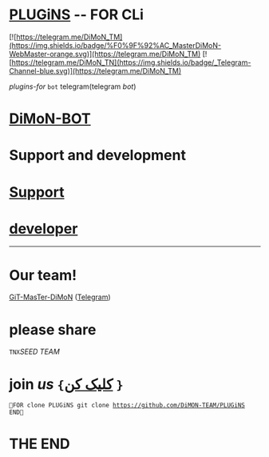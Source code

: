 # [PLUGiNS](https://telegram.me/DiMoN_TM) -- FOR CLi

[![https://telegram.me/DiMoN_TM](https://img.shields.io/badge/%F0%9F%92%AC_MasterDiMoN-WebMaster-orange.svg)](https://telegram.me/DiMoN_TM) 
[![https://telegram.me/DiMoN_TN](https://img.shields.io/badge/_Telegram-Channel-blue.svg)](https://telegram.me/DiMoN_TM) 

*plugins*-_for_ `bot` <html>telegram</html>(<RTL>telegram</RTL> _bot_)
# [DiMoN-BOT](https://telegram.me/DiMoN_TM)
# Support and development
# [Support](https://telegram.me/DiMoN_TM)
# [developer](https://telegram.me/DiMoN_Official)
* * *

# Our team!

[GiT-MasTer-DiMoN](https://github.com/DiMoN-TEAM) ([Telegram](https://telegram.me/DiMoN_Official))
# please share
`TNX`_SEED_ *TEAM*
# join *us* `{`[کلیک کن](https://telegram.me/DiMoN_TM) `}`
<code>🔼FOR clone PLUGiNS
 git clone https://github.com/DiMON-TEAM/PLUGiNS
 END🔽</code>
# THE END
